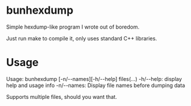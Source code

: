# bunhexdump
Simple hexdump-like program I wrote out of boredom.

Just run make to compile it, only uses standard C++ libraries.

# Usage
Usage: bunhexdump [-n/--names][-h/--help] files(...)
-h/--help: display help and usage info
-n/--names: Display file names before dumping data

Supports multiple files, should you want that.

